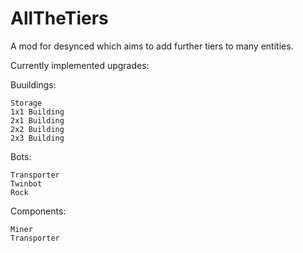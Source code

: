 ﻿# AllTheTiers

A mod for desynced which aims to add further tiers to many entities.

Currently implemented upgrades:

  Buuildings:
  
    Storage
    1x1 Building
    2x1 Building
    2x2 Building
    2x3 Building
    
  Bots:
  
    Transporter
    Twinbot
    Rock
    
  Components:
  
    Miner
    Transporter
